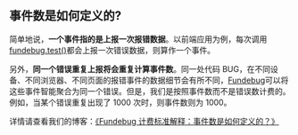 ## 事件数是如何定义的?

简单地说，**一个事件指的是上报一次报错数据**。以前端应用为例，每次调用[fundebug.test()](https://docs.fundebug.com/notifier/javascript/api/test.html)都会上报一次错误数据，则算作一个事件。

另外，**同一个错误重复上报将会重复计算事件数**。同一处代码 BUG，在不同设备、不同浏览器、不同页面的报错事件的数据细节会有所不同，[Fundebug](https://www.fundebug.com/)可以将这些事件智能聚合为同一个错误。但是，我们是按照事件数而不是错误数计费的。例如，当某个错误重复出现了 1000 次时，则事件数则为 1000。

详情请查看我们的博客：[《Fundebug 计费标准解释：事件数是如何定义的？》](https://blog.fundebug.com/2019/02/28/what-is-event-number-when-use-fundebug/)
